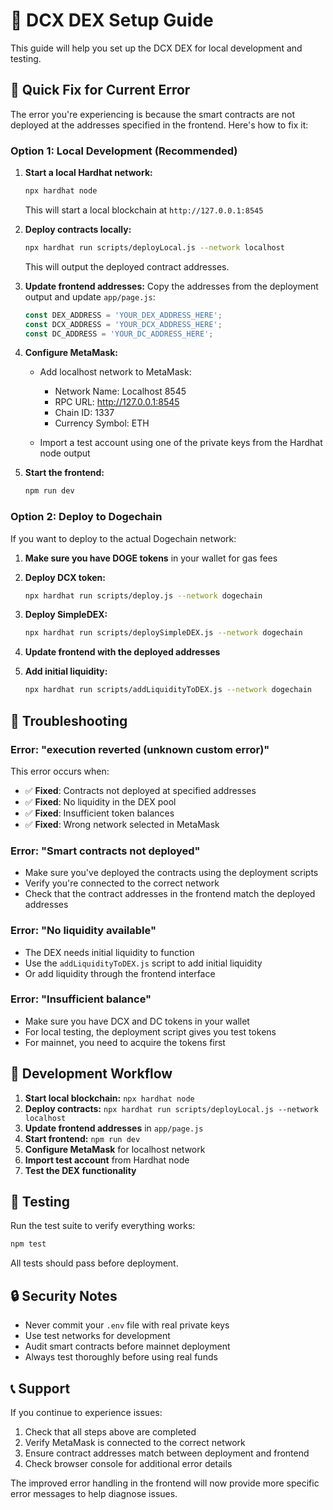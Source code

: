 # 🚀 DCX DEX Setup Guide

This guide will help you set up the DCX DEX for local development and testing.

## 🔧 Quick Fix for Current Error

The error you're experiencing is because the smart contracts are not deployed at the addresses specified in the frontend. Here's how to fix it:

### Option 1: Local Development (Recommended)

1. **Start a local Hardhat network:**
   ```bash
   npx hardhat node
   ```
   This will start a local blockchain at `http://127.0.0.1:8545`

2. **Deploy contracts locally:**
   ```bash
   npx hardhat run scripts/deployLocal.js --network localhost
   ```
   This will output the deployed contract addresses.

3. **Update frontend addresses:**
   Copy the addresses from the deployment output and update `app/page.js`:
   ```javascript
   const DEX_ADDRESS = 'YOUR_DEX_ADDRESS_HERE';
   const DCX_ADDRESS = 'YOUR_DCX_ADDRESS_HERE';
   const DC_ADDRESS = 'YOUR_DC_ADDRESS_HERE';
   ```

4. **Configure MetaMask:**
   - Add localhost network to MetaMask:
     - Network Name: Localhost 8545
     - RPC URL: http://127.0.0.1:8545
     - Chain ID: 1337
     - Currency Symbol: ETH
   
   - Import a test account using one of the private keys from the Hardhat node output

5. **Start the frontend:**
   ```bash
   npm run dev
   ```

### Option 2: Deploy to Dogechain

If you want to deploy to the actual Dogechain network:

1. **Make sure you have DOGE tokens** in your wallet for gas fees

2. **Deploy DCX token:**
   ```bash
   npx hardhat run scripts/deploy.js --network dogechain
   ```

3. **Deploy SimpleDEX:**
   ```bash
   npx hardhat run scripts/deploySimpleDEX.js --network dogechain
   ```

4. **Update frontend with the deployed addresses**

5. **Add initial liquidity:**
   ```bash
   npx hardhat run scripts/addLiquidityToDEX.js --network dogechain
   ```

## 🐛 Troubleshooting

### Error: "execution reverted (unknown custom error)"

This error occurs when:
- ✅ **Fixed**: Contracts not deployed at specified addresses
- ✅ **Fixed**: No liquidity in the DEX pool
- ✅ **Fixed**: Insufficient token balances
- ✅ **Fixed**: Wrong network selected in MetaMask

### Error: "Smart contracts not deployed"

- Make sure you've deployed the contracts using the deployment scripts
- Verify you're connected to the correct network
- Check that the contract addresses in the frontend match the deployed addresses

### Error: "No liquidity available"

- The DEX needs initial liquidity to function
- Use the `addLiquidityToDEX.js` script to add initial liquidity
- Or add liquidity through the frontend interface

### Error: "Insufficient balance"

- Make sure you have DCX and DC tokens in your wallet
- For local testing, the deployment script gives you test tokens
- For mainnet, you need to acquire the tokens first

## 📝 Development Workflow

1. **Start local blockchain:** `npx hardhat node`
2. **Deploy contracts:** `npx hardhat run scripts/deployLocal.js --network localhost`
3. **Update frontend addresses** in `app/page.js`
4. **Start frontend:** `npm run dev`
5. **Configure MetaMask** for localhost network
6. **Import test account** from Hardhat node
7. **Test the DEX functionality**

## 🧪 Testing

Run the test suite to verify everything works:
```bash
npm test
```

All tests should pass before deployment.

## 🔒 Security Notes

- Never commit your `.env` file with real private keys
- Use test networks for development
- Audit smart contracts before mainnet deployment
- Always test thoroughly before using real funds

## 📞 Support

If you continue to experience issues:
1. Check that all steps above are completed
2. Verify MetaMask is connected to the correct network
3. Ensure contract addresses match between deployment and frontend
4. Check browser console for additional error details

The improved error handling in the frontend will now provide more specific error messages to help diagnose issues.
